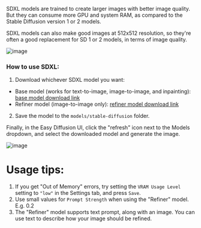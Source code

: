 SDXL models are trained to create larger images with better image quality. But they can consume more GPU and system RAM, as compared to the Stable Diffusion version 1 or 2 models.

SDXL models can also make good images at 512x512 resolution, so they're often a good replacement for SD 1 or 2 models, in terms of image quality.

![image](https://github.com/easydiffusion/easydiffusion/assets/844287/e736bd91-f3ab-4eb9-98e5-5e5d60d227c1)


### How to use SDXL:
1. Download whichever SDXL model you want:
* Base model (works for text-to-image, image-to-image, and inpainting): [base model download link](https://huggingface.co/stabilityai/stable-diffusion-xl-base-1.0/resolve/main/sd_xl_base_1.0.safetensors)
* Refiner model (image-to-image only): [refiner model download link](https://huggingface.co/stabilityai/stable-diffusion-xl-refiner-1.0/resolve/main/sd_xl_refiner_1.0.safetensors)
2. Save the model to the `models/stable-diffusion` folder.

Finally, in the Easy Diffusion UI, click the "refresh" icon next to the Models dropdown, and select the downloaded model and generate the image.

![image](https://github.com/easydiffusion/easydiffusion/assets/844287/7425c9e7-c35a-489e-bcf5-c80ca83dd175)

# Usage tips:
1. If you get "Out of Memory" errors, try setting the `VRAM Usage Level` setting to `"low"` in the Settings tab, and press `Save`.
2. Use small values for `Prompt Strength` when using the "Refiner" model. E.g. 0.2
3. The "Refiner" model supports text prompt, along with an image. You can use text to describe how your image should be refined.